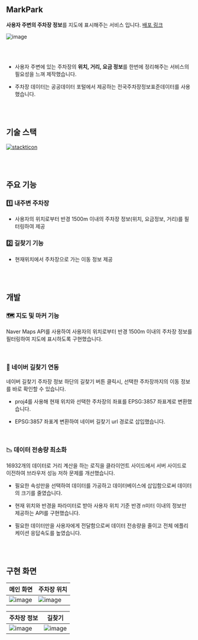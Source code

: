 ## MarkPark
**사용자 주변의 주차장 정보**를 지도에 표시해주는 서비스 입니다.  [배포 링크](http://3.36.20.56)

![image](https://github.com/songhaeunsong/markpark/assets/84169393/8475aef6-4bcf-40c3-8f40-4c586ea5ee0c)

<br />
<br />

- 사용자 주변에 있는 주차장의 **위치, 거리, 요금 정보**를 한번에 정리해주는 서비스의 필요성을 느껴 제작했습니다.
  
- 주차장 데이터는 공공데이터 포털에서 제공하는 전국주차장정보표준데이터를 사용했습니다.
  
<br />
<br />

## 기술 스택
[![stackticon](https://firebasestorage.googleapis.com/v0/b/stackticon-81399.appspot.com/o/images%2F1714990706779?alt=media&token=4d889ca7-393f-491f-9d5f-dc59339401c3)](https://github.com/msdio/stackticon)

<br />
<br />

## 주요 기능
### 1️⃣ 내주변 주차장
- 사용자의 위치로부터 반경 1500m 이내의 주차장 정보(위치, 요금정보, 거리)를 필터링하여 제공

### 2️⃣ 길찾기 기능
- 현재위치에서 주차장으로 가는 이동 정보 제공

<br />
<br />

## 개발

### 🗺️ 지도 및 마커 기능
Naver Maps API를 사용하여 사용자의 위치로부터 반경 1500m 이내의 주차장 정보를 필터링하여 지도에 표시하도록 구현했습니다.

<br />

### 🚗 네이버 길찾기 연동
네이버 길찾기 주차장 정보 하단의 길찾기 버튼 클릭시, 선택한 주차장까지의 이동 정보를 바로 확인할 수 있습니다.

- proj4를 사용해 현재 위치와 선택한 주차장의 좌표를 EPSG:3857 좌표계로 변환했습니다.
  
- EPSG:3857 좌표계 변환하여 네이버 길찾기 url 경로로 삽입했습니다.
  
  
<br />

### 📉 데이터 전송량 최소화
16932개의 데이터로 거리 계산을 하는 로직을 클라이언트 사이드에서 서버 사이드로 이전하여 브라우저 성능 저하 문제를 개선했습니다.

- 필요한 속성만을 선택하여 데이터를 가공하고 데이터베이스에 삽입함으로써 데이터의 크기를 줄였습니다.
  
- 현재 위치와 반경을 파라미터로 받아 사용자 위치 기준 반경 n미터 이내의 정보만 제공하는 API를 구현했습니다.
  
- 필요한 데이터만을 사용자에게 전달함으로써 데이터 전송량을 줄이고 전체 에플리케이션 응답속도를 높였습니다.
  
<br />
<br />

## 구현 화면

|메인 화면|주차장 위치|
|------|---|
|![image](https://github.com/songhaeunsong/markpark/assets/84169393/11be3d3d-7a52-4c5a-8341-bedaf70f52f7)|![image](https://github.com/songhaeunsong/markpark/assets/84169393/b69fa2bc-996a-4155-9e9f-9bcd143cd37d)|


|주차장 정보|길찾기|
|------|---|
|![image](https://github.com/songhaeunsong/markpark/assets/84169393/6b024fa2-737d-432d-ab6e-189efe666999)|![image](https://github.com/songhaeunsong/markpark/assets/84169393/264486ec-d255-4953-9a64-2f51d1950aa7)|
